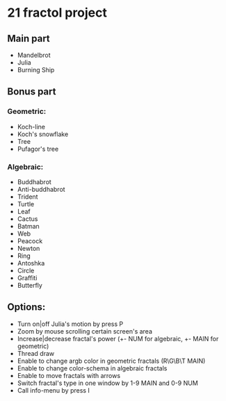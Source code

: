 # 21 fractol project  
## Main part  
* Mandelbrot  
* Julia  
* Burning Ship  
## Bonus part  
### Geometric:  
* Koch-line  
* Koch's snowflake  
* Tree  
* Pufagor's tree  
### Algebraic:  
* Buddhabrot  
* Anti-buddhabrot  
* Trident  
* Turtle  
* Leaf  
* Cactus  
* Batman  
* Web  
* Peacock  
* Newton  
* Ring  
* Antoshka  
* Circle  
* Graffiti  
* Butterfly  
## Options:  
* Turn on|off Julia's motion by press P  
* Zoom by mouse scrolling certain screen's area  
* Increase|decrease fractal's power (+\- NUM for algebraic, +\- MAIN for geometric)  
* Thread draw  
* Enable to change argb color in geometric fractals (R\G\B\T MAIN)  
* Enable to change color-schema in algebraic fractals  
* Enable to move fractals with arrows  
* Switch fractal's type in one window by 1-9 MAIN and 0-9 NUM  
* Call info-menu by press I
